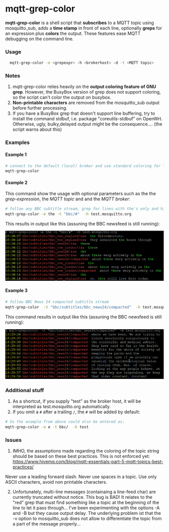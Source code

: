 # mqtt-grep-color

**mqtt-grep-color** is a shell script that **subscribes** to a MQTT topic using mosquitto_sub, adds a **time stamp** in front of each line, optionally **greps** for an expression plus **colors** the output. These features ease MQTT debugging on the command line.

### Usage
```sh
  mqtt-grep-color -e <grepexpr> -h <brokerhost> -d -t <MQTT topic>
```

### Notes
1. mqtt-grep-color relies heavily on the **output coloring feature of GNU grep**. However, the BusyBox version of grep does not support coloring, so the script can't color the output on busybox.
2. **Non-printable characters** are removed from the mosquitto_sub output before further processing.
3. If you have a BusyBox grep that doesn't support line buffering, try to install the command stdbuf, i.e. package "coreutils-stdbuf" on OpenWrt. Otherwise, ugly, bulky,delayed output might be the consequence.... (the script warns about this)

### Examples

#### Example 1

```sh
# connect to the default (local) broker and use standard coloring for *all* messages from the broker
mqtt-grep-color
```

#### Example 2

This command show the usage with optional parameters such as the the _grep-expression_, the _MQTT topic_ and and the _MQTT broker_:
```sh
# follow any BBC subtitle stream, grep for lines with the's only and highlight them (dosn't make much sense but shows the capabilities)
mqtt-grep-color -e the -t "bbc/#"  -h test.mosquitto.org
```
This results in output  like this (assuning the BBC newsfeed is still running):

![Sample output from mqtt-grep-color with a grep option](sample_bbc24_with_the.png?raw=true "Sample output with grep expression")

#### Example 3

```sh
# follow BBC News 24 compacted subtitle stream 
mqtt-grep-color  -t "bbc/subtitles/bbc_news24/compacted"  -h test.mosquitto.org
```

This command results in output like this (assuning the BBC newsfeed is still running):

![Another sample output from mqtt-grep-color](sample_bbc24.png?raw=true "Sample output from the BBC MQTT feed")

### Additional stuff

1. As a shortcut, if you supply "test" as the broker host, it will be interpreted as test.mosquitto.org automatically.
2. If you omit a `#` after a trailing `/`, the `#` will be added by default:

```sh
# So the example from above could also be entered as:
mqtt-grep-color -e e -t bbc/  -h test
```

### Issues
1. IMHO, the assumptions made regarding the coloring of the topic string should be based on these best practices. This is not enforced yet:  
https://www.hivemq.com/blog/mqtt-essentials-part-5-mqtt-topics-best-practices/ 

  Never use a leading forward slash.
  Never use spaces in a topic.
  Use only ASCII characters, avoid non printable characters.

2. Unfortunately, multi-line messages (containaing a line-feed char) are currently truncated without notice. This bug is BAD! 
It relates to the "red" grep that must find something like a topic at the beginning of the line to let it pass through... I've been experimenting with the options -A and -B but they cause output delay. The underlying problem ist that the -v option to mosquitto_sub does not allow to differentiate the topic from a part of the message properly...
